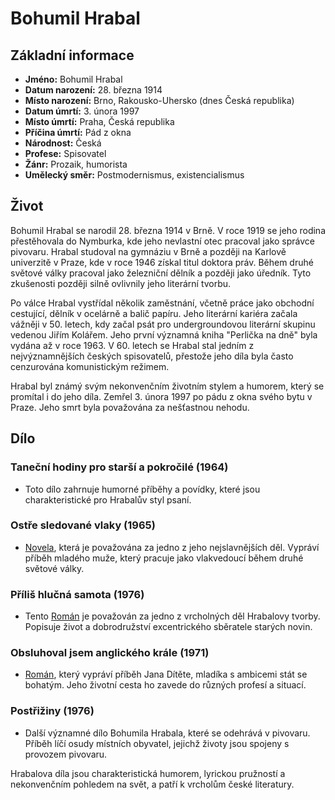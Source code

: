 # Bohumil Hrabal

## Základní informace

- **Jméno:** Bohumil Hrabal
- **Datum narození:** 28. března 1914
- **Místo narození:** Brno, Rakousko-Uhersko (dnes Česká republika)
- **Datum úmrtí:** 3. února 1997
- **Místo úmrtí:** Praha, Česká republika
- **Příčina úmrtí:** Pád z okna
- **Národnost:** Česká
- **Profese:** Spisovatel
- **Žánr:** Prozaik, humorista
- **Umělecký směr:** Postmodernismus, existencialismus

## Život

Bohumil Hrabal se narodil 28. března 1914 v Brně. V roce 1919 se jeho rodina přestěhovala do Nymburka, kde jeho nevlastní otec pracoval jako správce pivovaru. Hrabal studoval na gymnáziu v Brně a později na Karlově univerzitě v Praze, kde v roce 1946 získal titul doktora práv. Během druhé světové války pracoval jako železniční dělník a později jako úředník. Tyto zkušenosti později silně ovlivnily jeho literární tvorbu.

Po válce Hrabal vystřídal několik zaměstnání, včetně práce jako obchodní cestující, dělník v ocelárně a balič papíru. Jeho literární kariéra začala vážněji v 50. letech, kdy začal psát pro undergroundovou literární skupinu vedenou Jiřím Kolářem. Jeho první významná kniha "Perlička na dně" byla vydána až v roce 1963. V 60. letech se Hrabal stal jedním z nejvýznamnějších českých spisovatelů, přestože jeho díla byla často cenzurována komunistickým režimem.

Hrabal byl známý svým nekonvenčním životním stylem a humorem, který se promítal i do jeho díla. Zemřel 3. února 1997 po pádu z okna svého bytu v Praze. Jeho smrt byla považována za nešťastnou nehodu.

## Dílo

### Taneční hodiny pro starší a pokročilé (1964)
- Toto dílo zahrnuje humorné příběhy a povídky, které jsou charakteristické pro Hrabalův styl psaní.

### Ostře sledované vlaky (1965)
- [Novela](Novela.md), která je považována za jedno z jeho nejslavnějších děl. Vypráví příběh mladého muže, který pracuje jako vlakvedoucí během druhé světové války.

### Příliš hlučná samota (1976)
- Tento [Román](Román.md) je považován za jedno z vrcholných děl Hrabalovy tvorby. Popisuje život a dobrodružství excentrického sběratele starých novin.

### Obsluhoval jsem anglického krále (1971)
- [Román](Román.md), který vypráví příběh Jana Dítěte, mladíka s ambicemi stát se bohatým. Jeho životní cesta ho zavede do různých profesí a situací.

### Postřižiny (1976)
- Další významné dílo Bohumila Hrabala, které se odehrává v pivovaru. Příběh líčí osudy místních obyvatel, jejichž životy jsou spojeny s provozem pivovaru.

Hrabalova díla jsou charakteristická humorem, lyrickou pružností a nekonvenčním pohledem na svět, a patří k vrcholům české literatury.